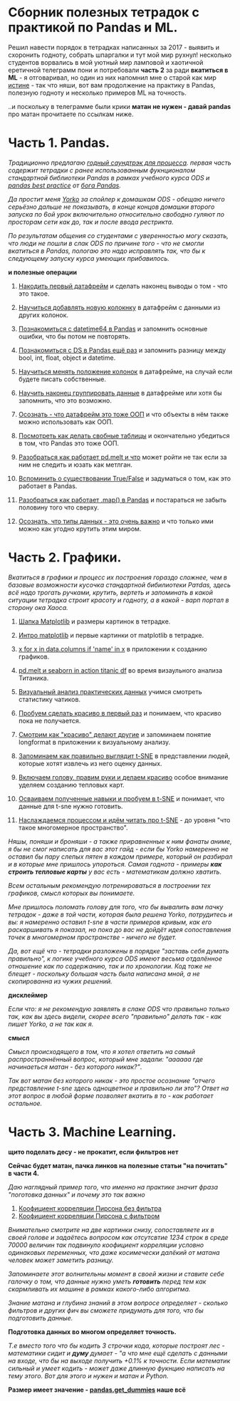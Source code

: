 # Сборник полезных тетрадок с практикой по Pandas и ML.

Решил навести порядок в тетрадках написанных за 2017 - выявить и схоронить годноту, собрать шпаргалки и тут мой мир рухнул! несколько студентов ворвались в мой уютный мир ламповой и хаотичной еретичной телеграмм пони и потребовали **часть 2** за ради **вкатиться в ML** - я отговаривал, но один из них напомнил мне о старой как мир [истине](http://coub.com/view/g56t9) - так что няши, вот вам продолжение на практику в Pandas, полезную годноту и несколько примеров ML на точность. 

..и поскольку в телеграмме были крики **матан не нужен - давай pandas** про матан прочитаете по ссылкам ниже. 

# Часть 1. Pandas.

*Традиционно предлагаю [годный саундтрэк для процесса](https://soundcloud.com/guilherme19952/iron-maiden-fear-of-the-dark-piano-cover). первая часть содержит тетрадки с ранее использованным фукнционалом стандартной библиотеки Pandas в рамках учебного курса ODS и [pandas best practice](https://tomaugspurger.github.io/modern-1-intro.html) от [бога Pandas](https://github.com/TomAugspurger).*

*Да простит меня [Yorko](https://github.com/Yorko) за спойлер к домашкам ODS - обещаю ничего серьёзно дальше не показывать, в конце концов домашки второго запуска по 6ой урок включительно относительно свободно гуляют по просторам сети как до, так и после ввода рестрикта.*

*По результатам общения со студентами с уверенностью могу сказать, что люди не пошли в слак ODS по причине того - что не смогли вкатиться в Pandas, пологаю это надо исправлять так, что бы к следующему запуску курса умеющих прибавилось.*  

**и полезные операции**

1. [Накодить первый датафрейм](https://github.com/HorusHeresyHeretic/Pandas_Practice/blob/master/Part_1/Pandas_DataFrame_practice.ipynb) и сделать наконец выводы о том - что это такое.
2. [Научиться добавлять новую колокнку](https://github.com/HorusHeresyHeretic/Pandas_Practice/blob/master/Part_1/Pandas_intro_basic_practice.ipynb) в датафрейм с данными из других колонок.

3. [Познакомиться с datetime64 в Pandas](https://github.com/HorusHeresyHeretic/Pandas_Practice/blob/master/Part_1/Pandas_Dataframe_Datetime_conversion_practice.ipynb) и запомнить  основные ошибки, что бы потом не повторять.
4. [Познакомиться с DS в Pandas ещё раз](https://github.com/HorusHeresyHeretic/Pandas_Practice/blob/master/Part_1/Pandas_Datetime_practice.ipynb) и запомнить разницу между bool, int, float, object и datetime.

5. [Научиться менять положение колонок](https://github.com/HorusHeresyHeretic/Pandas_Practice/blob/master/Part_1/Pandas_SortCols_Practice.ipynb) в датафрейме, на случай если будете писать собственные.
6. [Научить наконец группировать данные](https://github.com/HorusHeresyHeretic/Pandas_Practice/blob/master/Part_1/Pandas_groupby_practice.ipynb) в датафрейме или хотя бы запомнить, что это возможно.

7. [Осознать - что датафрейм это тоже ООП](https://github.com/HorusHeresyHeretic/Pandas_Practice/blob/master/Part_1/Pandas_index_telecom_practice.ipynb) и что объекты в нём также можно использовать как ООП.
8. [Посмотреть как делать свобные таблицы](https://github.com/HorusHeresyHeretic/Pandas_Practice/blob/master/Part_1/Pandas_adult_pivot_table_and_crosstab_standart_numpy_and_sort_practice.ipynb) и окончательно убедиться в том, что Pandas это тоже ООП.

9. [Разобраться как работает pd.melt и что](https://github.com/HorusHeresyHeretic/Pandas_Practice/blob/master/Part_1/Pandas_melt_and_visaul_practice.ipynb) может ройти не так если за ним не следить и юзать как метлган.
10. [Вспоминить о существовании True/False](https://github.com/HorusHeresyHeretic/Pandas_Practice/blob/master/Part_1/Pandas_testrain_indexing_true_false_practice.ipynb) и задуматься о том, как это работает в Pandas.
11. [Разобраться как работает .map() в Pandas](https://github.com/HorusHeresyHeretic/Pandas_Practice/blob/master/Part_1/Pandas_telecom_standart_practice.ipynb) и постараться не забыть половину того что сверху.
12. [Осознать, что типы данных - это очень важно](https://github.com/HorusHeresyHeretic/Pandas_Practice/blob/master/Part_1/Pandas_as_tool_for_logic_practice.ipynb) и что только ими можно как угодно крутить этим миром.

# Часть 2. Графики.

*Вкатиться в графики и процесс их построения гораздо сложнее, чем в базовые возможности кусочка стандартной бибилиотеки Paтdas, здесь всё надо трогать ручками, крутить, вертеть и запоминать в какой ситуации тетрадка строит красоту и годноту, а в какой - варп портал в сторону ока Хаоса.*

1. [Шапка Matplotlib](https://github.com/HorusHeresyHeretic/Pandas_Practice/blob/master/Part_2/Pandas_matplotLib_Intro_1.ipynb) и размеры картинок в тетрадке.
2. [Интро matplotlib](https://github.com/HorusHeresyHeretic/Pandas_Practice/blob/master/Part_2/Pandas_adult_visual_matplotlib_practice.ipynb) и первые картинки от matplotlib в тетрадке.

2. [x for x in data.columns if 'name' in x](https://github.com/HorusHeresyHeretic/Pandas_Practice/blob/master/Part_2/Pandas_adult_visual_and_plotly_standart_practice.ipynb) в приложении к созданию графиков.
3. [pd.melt и seaborn in action titanic df](https://github.com/HorusHeresyHeretic/Pandas_Practice/blob/master/Part_2/Pandas_titanic_visual_practice.ipynb) во время визаульного анализа Титаника.

4. [Визуальный анализ практических данных](https://github.com/HorusHeresyHeretic/Pandas_Practice/blob/master/Part_2/Pandas_ru_python_beginners_uniques_and_visual_practice.ipynb) учимся смотреть статистику чатиков.
5. [Пробуем сделать красиво в первый раз](https://github.com/HorusHeresyHeretic/Pandas_Practice/blob/master/Part_2/Pandas_ru_python_beginnes_chat_super_pearson_visual_and_t-sne_practice.ipynb) и понимаем, что красиво пока не получается.

6. [Смотрим как "красиво" делают другие](https://github.com/HorusHeresyHeretic/Pandas_Practice/blob/master/Part_2/Pandas_cardio_longformat_visual_practice.ipynb) и запоминаем понятие longformat в приложении к визуальному анализу.
7. [Запоминаем как правильно выглядит t-SNE](https://github.com/HorusHeresyHeretic/Pandas_Practice/blob/master/Part_2/Pandas_telecom_plotly_and_t-sne_practice.ipynb) в представлении людей, которые хотят извлечь из него оценку данных.

8. [Включаем голову, правим руки и делаем красиво](https://github.com/HorusHeresyHeretic/Pandas_Practice/blob/master/Part_2/Pandas_cardio_full_visual_and_math_with_heatmaps_and_corr_maps_practice.ipynb) особое внимание уделяем созданию тепловых карт.
9. [Осваиваем полученные навыки и пробуем в t-SNE](https://github.com/HorusHeresyHeretic/Pandas_Practice/blob/master/Part_2/Pandas_heatmap_adult_titanic_video_games_sales_telecom_and_some_t-sne_practice.ipynb) и понимает, что данные для t-sne нужно готовить.

10. [Наслаждаемся процессом и идём читать про t-SNE](https://github.com/HorusHeresyHeretic/Pandas_Practice/blob/master/Part_2/Pandas_video_games_sales_visual_and_croossearch_practice.ipynb) -  до уровня "что такое многомерное пространство".

*Няшы, поняши и броняши - а также приравненные к ним фанаты аниме, я бы не смог написать для вас этот гайд - если бы Yorko намеренно не оставил бы пару слепых пятен в каждом примере, который он разбирал и в которые мне пришлось упороться. Самая годнота - примеры **как строить тепловые карты** у вас есть - математикам должно хватить.*

*Всем остальным рекомендую потренироваться в построении тех графиков, смысл которых вы понимаете.* 

*Мне пришлось поломать голову для того, что бы вывалить вам пачку тетрадок - даже в той части, которая была решена Yorko, потрудитесь и вы: я намеренно оставил t-sne в части примеров кривым, как его раскаршивать я показал, но пока до вас не дойдёт идея сопоставления точек в многомерном пространстве - ничего не будет.*

*Да, вот ещё что - тетрадки разложены в порядке "заставь себя думать правильно", к логике учебного курса ODS имеют весьма отдалённое отношение как по содержанию, так и по хронологии. Код тоже не блещет - поскольку большая часть была написана мной, а не скопированна из чужих решений.* 

**дисклеймер**

*Если что: я не рекомендую заявлять в слаке ODS что правильно только так, как вы здесь видели, скорее всего "правильно" делать так - как пишет Yorko, а не так как я.* 

**смысл**

*Смысл происходящего в том, что я хотел ответить на самый распространнённый вопрос, который мне задали: "аааааа где начинаеться матан - без которого никак?"*.

*Так вот матан без которого никак - это простое осознание "отчего представление t-sne здесь одноцветное и правильно ли это"? Ответ на этот вопрос в любой форме позволяет вкатить в то - как работает остальное.*

# Часть 3. Machine Learning.

**щито поделать десу - не прокатит, если фильтров нет**

**Сейчас будет матан, пачка линков на полезные статьи "на почитать" в части 4.**

*Даю наглядный пример того, что именно на практике значит фраза "поготовка данных" и почему это так важно*

1. [Коофициент корреляции Пирсона без фильтра](https://github.com/HorusHeresyHeretic/Pandas_Practice/blob/master/Part_3/ML_cardio_data_cleaning_filter_no_practice.ipynb) 
2. [Коофициент корреляции Пирсона с фильтром](https://github.com/HorusHeresyHeretic/Pandas_Practice/blob/master/Part_3/ML_cardio_data_cleaning_filter_yes_practice.ipynb) 

*Внимательно смотрите на две картинки снизу, сопоставляете их в своей голове и задаётесь вопросом как отсутсвтие 1234 строк в среде 70000 величин так подвинуло коофициент корреляции условно одинаковых переменных, что даже косимечески далёкий от матана человек может заметить разницу.* 

*Запоминаете этот волнительны момент в своей жизни и ставите себе галочку о том, что данные нужно уметь **готовить** перед тем как скармливать их машине в рамках какого-либо алгоритма.* 

*Знание матана и глубина знаний в этом вопросе определяет - сколько фильтров и других фич вы сможете придумать для того, что бы подготовить данные.*

**Подготовка данных во многом определяет точность.**

*Т.е вместо того что бы кодить 3 строчки кода, которые построят лес - математики сидит и **думу** думает - "а что мне ещё сделать с данными на входе, что бы на выходе получить +0.1% к точности. Если математик сильный и умеет кодить - может даже длинную фукнцию написать на тему этого. Вот для этого и нужен и матан и Python.* 

**Размер имеет значение - [pandas.get_dummies](http://pandas.pydata.org/pandas-docs/version/0.17.0/generated/pandas.get_dummies.html) наше всё**


